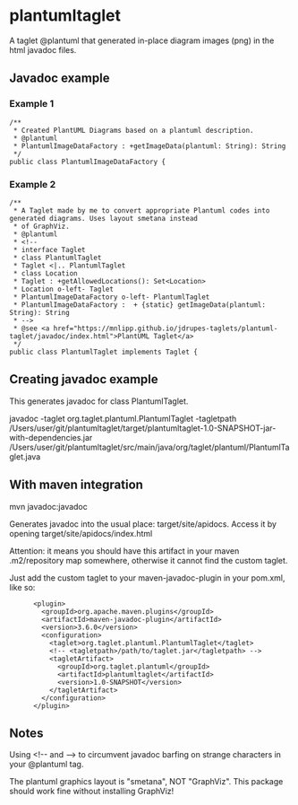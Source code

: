 # plantumltaglet
 
A taglet @plantuml that generated in-place diagram images (png) in the html javadoc files.

## Javadoc example 

### Example 1
```
/**
 * Created PlantUML Diagrams based on a plantuml description.
 * @plantuml
 * PlantumlImageDataFactory : +getImageData(plantuml: String): String
 */
public class PlantumlImageDataFactory {
```
### Example 2 
```
/**
 * A Taglet made by me to convert appropriate Plantuml codes into generated diagrams. Uses layout smetana instead
 * of GraphViz.
 * @plantuml
 * <!--
 * interface Taglet
 * class PlantumlTaglet
 * Taglet <|.. PlantumlTaglet
 * class Location
 * Taglet : +getAllowedLocations(): Set<Location>
 * Location o-left- Taglet
 * PlantumlImageDataFactory o-left- PlantumlTaglet
 * PlantumlImageDataFactory :  + {static} getImageData(plantuml: String): String
 * -->
 * @see <a href="https://mnlipp.github.io/jdrupes-taglets/plantuml-taglet/javadoc/index.html">PlantUML Taglet</a>
 */
public class PlantumlTaglet implements Taglet {
```
## Creating javadoc example 

This generates javadoc for class PlantumlTaglet.

javadoc -taglet org.taglet.plantuml.PlantumlTaglet -tagletpath /Users/user/git/plantumltaglet/target/plantumltaglet-1.0-SNAPSHOT-jar-with-dependencies.jar  /Users/user/git/plantumltaglet/src/main/java/org/taglet/plantuml/PlantumlTaglet.java

## With maven integration 

mvn javadoc:javadoc

Generates javadoc into the usual place: target/site/apidocs. Access it by opening target/site/apidocs/index.html

Attention: it means you should have this artifact in your maven .m2/repository map somewhere, otherwise it cannot find 
the custom taglet.

Just add the custom taglet to your maven-javadoc-plugin in your pom.xml, like so:
```
      <plugin>
        <groupId>org.apache.maven.plugins</groupId>
        <artifactId>maven-javadoc-plugin</artifactId>
        <version>3.6.0</version>
        <configuration>
          <taglet>org.taglet.plantuml.PlantumlTaglet</taglet>
          <!-- <tagletpath>/path/to/taglet.jar</tagletpath> -->
          <tagletArtifact>
            <groupId>org.taglet.plantuml</groupId>
            <artifactId>plantumltaglet</artifactId>
            <version>1.0-SNAPSHOT</version>
          </tagletArtifact>
        </configuration>
      </plugin>
```
## Notes 

Using &lt;!-- and --&gt; to circumvent javadoc barfing on strange characters in your @plantuml tag.

The plantuml graphics layout is "smetana", NOT "GraphViz". This package should work fine without installing GraphViz!
